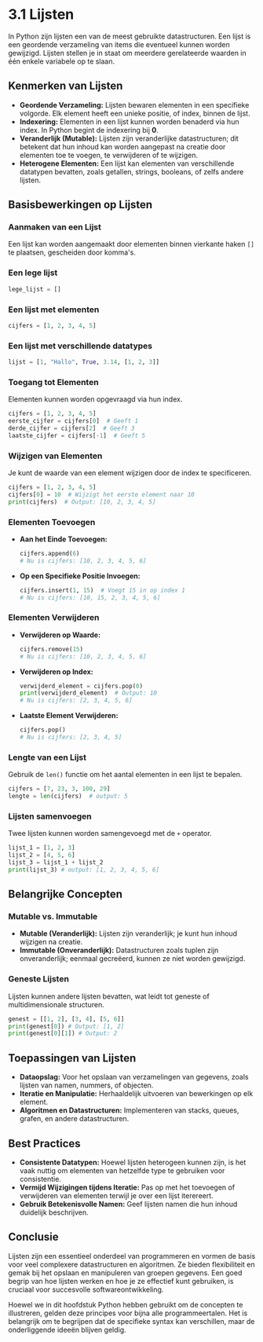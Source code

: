 # 3.1 Lijsten

In Python zijn lijsten een van de meest gebruikte datastructuren. Een lijst is een geordende verzameling van items die eventueel kunnen worden gewijzigd. Lijsten stellen je in staat om meerdere gerelateerde waarden in één enkele variabele op te slaan.

## Kenmerken van Lijsten

- **Geordende Verzameling:** Lijsten bewaren elementen in een specifieke volgorde. Elk element heeft een unieke positie, of index, binnen de lijst.
- **Indexering:** Elementen in een lijst kunnen worden benaderd via hun index. In Python begint de indexering bij **0**.
- **Veranderlijk (Mutable):** Lijsten zijn veranderlijke datastructuren; dit betekent dat hun inhoud kan worden aangepast na creatie door elementen toe te voegen, te verwijderen of te wijzigen.
- **Heterogene Elementen:** Een lijst kan elementen van verschillende datatypen bevatten, zoals getallen, strings, booleans, of zelfs andere lijsten.

## Basisbewerkingen op Lijsten

### Aanmaken van een Lijst

Een lijst kan worden aangemaakt door elementen binnen vierkante haken `[]` te plaatsen, gescheiden door komma's.


### Een lege lijst

```python
lege_lijst = []
```

### Een lijst met elementen

```python
cijfers = [1, 2, 3, 4, 5]
```

### Een lijst met verschillende datatypes

```python
lijst = [1, "Hallo", True, 3.14, [1, 2, 3]]
```

### Toegang tot Elementen

Elementen kunnen worden opgevraagd via hun index.

```python
cijfers = [1, 2, 3, 4, 5]
eerste_cijfer = cijfers[0]  # Geeft 1
derde_cijfer = cijfers[2]  # Geeft 3
laatste_cijfer = cijfers[-1]  # Geeft 5
```


### Wijzigen van Elementen

Je kunt de waarde van een element wijzigen door de index te specificeren.

```python
cijfers = [1, 2, 3, 4, 5]
cijfers[0] = 10  # Wijzigt het eerste element naar 10
print(cijfers)  # Output: [10, 2, 3, 4, 5]
```


### Elementen Toevoegen

- **Aan het Einde Toevoegen:**
  
  ```python
  cijfers.append(6)
  # Nu is cijfers: [10, 2, 3, 4, 5, 6]
  ```

- **Op een Specifieke Positie Invoegen:**
  
  ```python
  cijfers.insert(1, 15)  # Voegt 15 in op index 1
  # Nu is cijfers: [10, 15, 2, 3, 4, 5, 6]
  ```

### Elementen Verwijderen

- **Verwijderen op Waarde:**
  
  ```python
  cijfers.remove(15)
  # Nu is cijfers: [10, 2, 3, 4, 5, 6]
  ```

- **Verwijderen op Index:**
  
  ```python
  verwijderd_element = cijfers.pop(0)
  print(verwijderd_element)  # Output: 10
  # Nu is cijfers: [2, 3, 4, 5, 6]
  ```

- **Laatste Element Verwijderen:**
  
  ```python
  cijfers.pop()
  # Nu is cijfers: [2, 3, 4, 5]
  ```

### Lengte van een Lijst

Gebruik de `len()` functie om het aantal elementen in een lijst te bepalen.

```python
cijfers = [7, 23, 3, 100, 29]
lengte = len(cijfers)  # output: 5
```

### Lijsten samenvoegen

Twee lijsten kunnen worden samengevoegd met de `+` operator.

```python
lijst_1 = [1, 2, 3]
lijst_2 = [4, 5, 6]
lijst_3 = lijst_1 + lijst_2  
print(lijst_3) # output: [1, 2, 3, 4, 5, 6]
```


## Belangrijke Concepten

### Mutable vs. Immutable

- **Mutable (Veranderlijk):** Lijsten zijn veranderlijk; je kunt hun inhoud wijzigen na creatie.
- **Immutable (Onveranderlijk):** Datastructuren zoals tuplen zijn onveranderlijk; eenmaal gecreëerd, kunnen ze niet worden gewijzigd.

### Geneste Lijsten

Lijsten kunnen andere lijsten bevatten, wat leidt tot geneste of multidimensionale structuren.

```python
genest = [[1, 2], [3, 4], [5, 6]]
print(genest[0]) # Output: [1, 2]
print(genest[0][1]) # Output: 2
```


## Toepassingen van Lijsten

- **Dataopslag:** Voor het opslaan van verzamelingen van gegevens, zoals lijsten van namen, nummers, of objecten.
- **Iteratie en Manipulatie:** Herhaaldelijk uitvoeren van bewerkingen op elk element.
- **Algoritmen en Datastructuren:** Implementeren van stacks, queues, grafen, en andere datastructuren.

## Best Practices

- **Consistente Datatypen:** Hoewel lijsten heterogeen kunnen zijn, is het vaak nuttig om elementen van hetzelfde type te gebruiken voor consistentie.
- **Vermijd Wijzigingen tijdens Iteratie:** Pas op met het toevoegen of verwijderen van elementen terwijl je over een lijst iterereert.
- **Gebruik Betekenisvolle Namen:** Geef lijsten namen die hun inhoud duidelijk beschrijven.

## Conclusie

Lijsten zijn een essentieel onderdeel van programmeren en vormen de basis voor veel complexere datastructuren en algoritmen. Ze bieden flexibiliteit en gemak bij het opslaan en manipuleren van groepen gegevens. Een goed begrip van hoe lijsten werken en hoe je ze effectief kunt gebruiken, is cruciaal voor succesvolle softwareontwikkeling.

Hoewel we in dit hoofdstuk Python hebben gebruikt om de concepten te illustreren, gelden deze principes voor bijna alle programmeertalen. Het is belangrijk om te begrijpen dat de specifieke syntax kan verschillen, maar de onderliggende ideeën blijven geldig.
